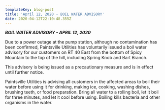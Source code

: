 ```yaml
---
templateKey: blog-post
title: 'April 12, 2020 - BOIL WATER ADVISORY'
date: 2020-04-12T22:10:48.355Z
---
```

_**BOIL WATER ADVISORY    -    APRIL 12, 2020**_

Due to a power outage at the pump station, although no contamination has been confirmed, Paintsville Utilities has voluntarily issued a boil water advisory for our customers on RT 40 East from the bottom of Spicy Mountain to the top of the hill, including Spring Knob and Bart Branch.

This advisory is being issued as a precautionary measure and is in effect until further notice.

Paintsville Utilities is advising all customers in the affected areas to boil their water before using it for drinking, making ice, cooking, washing dishes, brushing teeth, or food preparation. Bring all water to a rolling boil, let it boil for three minutes, and let it cool before using. Boiling kills bacteria and other organisms in the water.
